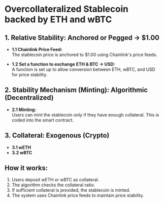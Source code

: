 # Overcollateralized Stablecoin backed by ETH and wBTC

## 1. Relative Stability: Anchored or Pegged -> $1.00

- **1.1 Chainlink Price Feed:**  
  The stablecoin price is anchored to $1.00 using Chainlink's price feeds.

- **1.2 Set a function to exchange ETH & BTC -> USD:**  
  A function is set up to allow conversion between ETH, wBTC, and USD for price stability.

## 2. Stability Mechanism (Minting): Algorithmic (Decentralized)

- **2.1 Minting:**  
  Users can mint the stablecoin only if they have enough collateral. This is coded into the smart contract.

## 3. Collateral: Exogenous (Crypto)

- **3.1 wETH**  
- **3.2 wBTC**

## How it works:

1. Users deposit wETH or wBTC as collateral.
2. The algorithm checks the collateral ratio.
3. If sufficient collateral is provided, the stablecoin is minted.
4. The system uses Chainlink price feeds to maintain price stability.
